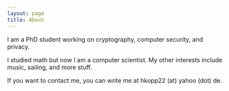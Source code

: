 ```yaml
---
layout: page
title: About
---
```


I am a PhD student working on cryptography, computer security, and privacy.

I studied math but now I am a computer scientist.
My other interests include music, sailing, and more stuff.

If you want to contact me, you can write me at hkopp22 (at) yahoo (dot) de.
